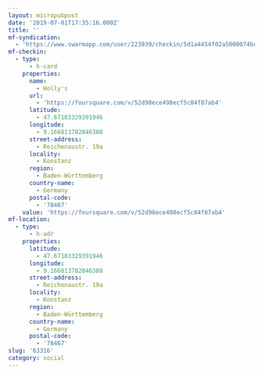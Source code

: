 ```yaml
---
layout: micropubpost
date: '2019-07-01T17:35:16.000Z'
title: ''
mf-syndication:
  - 'https://www.swarmapp.com/user/223939/checkin/5d1a4454f02a5000074bcb37'
mf-checkin:
  - type:
      - h-card
    properties:
      name:
        - Holly's
      url:
        - 'https://foursquare.com/v/52d98ece498ecf5c84f87ab4'
      latitude:
        - 47.67103329391946
      longitude:
        - 9.166813782846388
      street-address:
        - Reichenaustr. 19a
      locality:
        - Konstanz
      region:
        - Baden-Württemberg
      country-name:
        - Germany
      postal-code:
        - '78467'
    value: 'https://foursquare.com/v/52d98ece498ecf5c84f87ab4'
mf-location:
  - type:
      - h-adr
    properties:
      latitude:
        - 47.67103329391946
      longitude:
        - 9.166813782846388
      street-address:
        - Reichenaustr. 19a
      locality:
        - Konstanz
      region:
        - Baden-Württemberg
      country-name:
        - Germany
      postal-code:
        - '78467'
slug: '63316'
category: social
---
```

